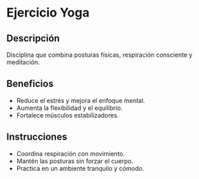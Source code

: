 # Ejercicio Yoga

## Descripción
Disciplina que combina posturas físicas, respiración consciente y meditación.

## Beneficios
- Reduce el estrés y mejora el enfoque mental.
- Aumenta la flexibilidad y el equilibrio.
- Fortalece músculos estabilizadores.

## Instrucciones
- Coordina respiración con movimiento.
- Mantén las posturas sin forzar el cuerpo.
- Practica en un ambiente tranquilo y cómodo.